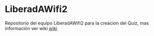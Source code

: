 # LiberadAWifi2

Repositorio del equipo LiberadAWifi2 para la creacion del Quiz, mas información ver wiki
<a href="#">wiki</a>
